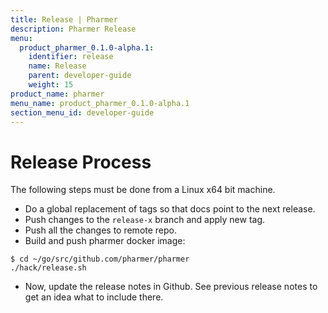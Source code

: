 ```yaml
---
title: Release | Pharmer
description: Pharmer Release
menu:
  product_pharmer_0.1.0-alpha.1:
    identifier: release    
    name: Release
    parent: developer-guide
    weight: 15
product_name: pharmer
menu_name: product_pharmer_0.1.0-alpha.1
section_menu_id: developer-guide
---
```


# Release Process

The following steps must be done from a Linux x64 bit machine.

- Do a global replacement of tags so that docs point to the next release.
- Push changes to the `release-x` branch and apply new tag.
- Push all the changes to remote repo.
- Build and push pharmer docker image:
```console
$ cd ~/go/src/github.com/pharmer/pharmer
./hack/release.sh
```

- Now, update the release notes in Github. See previous release notes to get an idea what to include there.
